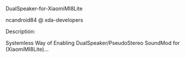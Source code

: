 DualSpeaker-for-XiaomiMI8Lite

ncandroid84 @ xda-developers

Descriptión:

Systemless Way of Enabling DualSpeaker/PseudoStereo SoundMod for (XiaomiMI8Lite)...
